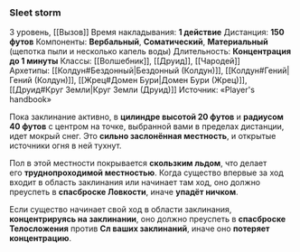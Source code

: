 ### Sleet storm
3 уровень, [[Вызов]]
Время накладывания: **1 действие**
Дистанция: **150 футов**
Компоненты: **Вербальный**, **Соматический**, **Материальный** (щепотка пыли и несколько капель воды)
Длительность: **Концентрация до 1 минуты**
Классы: [[Волшебник]], [[Друид]], [[Чародей]]
Архетипы: [[Колдун#Бездонный|Бездонный (Колдун)]], [[Колдун#Гений|Гений (Колдун)]], [[Жрец#Домен Бури|Домен Бури (Жрец)]], [[Друид#Круг Земли|Круг Земли (Друид)]]
Источник: «Player's handbook»

Пока заклинание активно, в **цилиндре высотой 20 футов** и **радиусом 40 футов** с центром на точке, выбранной вами в пределах дистанции, идет мокрый снег. Это **сильно заслонённая местность**, и открытые источники огня в ней тухнут.

Пол в этой местности покрывается **скользким льдом**, что делает его **труднопроходимой местностью**. Когда существо впервые за ход входит в область заклинания или начинает там ход, оно должно преуспеть в **спасброске Ловкости**, иначе **упадёт ничком**.

Если существо начинает свой ход в области заклинания, **концентрируясь на заклинании**, оно должно преуспеть в **спасброске Телосложения** против **Сл ваших заклинаний**, иначе оно **потеряет концентрацию**.